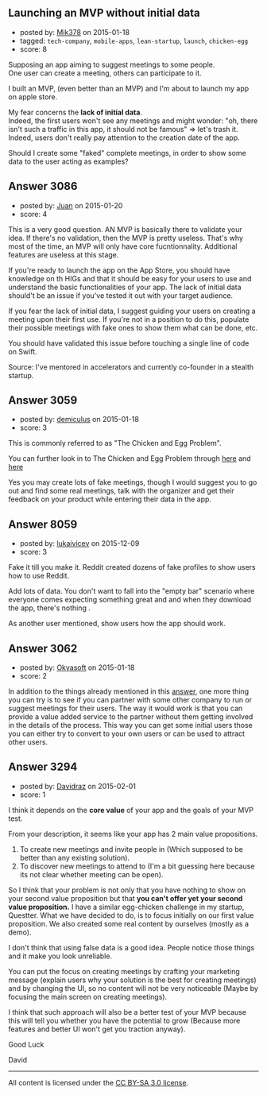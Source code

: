 ## Launching an MVP without initial data

- posted by: [Mik378](https://stackexchange.com/users/961739/mik378) on 2015-01-18
- tagged: `tech-company`, `mobile-apps`, `lean-startup`, `launch`, `chicken-egg`
- score: 8

Supposing an app aiming to suggest meetings to some people.               
One user can create a meeting, others can participate to it.

I built an MVP, (even better than an MVP) and I'm about to launch my app on apple store. 

My fear concerns the **lack of initial data**.                  
Indeed, the first users won't see any meetings and might wonder: "oh, there isn't such a traffic in this app, it should not be famous" => let's trash it.               
Indeed, users don't really pay attention to the creation date of the app. 

Should I create some "faked" complete meetings, in order to show some data to the user acting as examples? 





## Answer 3086

- posted by: [Juan](https://stackexchange.com/users/3239859/juan) on 2015-01-20
- score: 4

This is a very good question. AN MVP is basically there to validate your idea. If there's no validation, then the MVP is pretty useless. That's why most of the time, an MVP will only have core fucntionnality. Additional features are useless at this stage. 

If you're ready to launch the app on the App Store, you should have knowledge on th HIGs and that it should be easy for your users to use and understand the basic functionalities of your app. The lack of initial data should't be an issue if you've tested it out with your target audience.

If you fear the lack of initial data, I suggest guiding your users on creating a meeting upon their first use. If you're not in a position to do this, populate their possible meetings with fake ones to show them what can be done, etc.

You should have validated this issue before touching a single line of code on Swift.

Source: I've mentored in accelerators and currently co-founder in a stealth startup.


## Answer 3059

- posted by: [demiculus](https://stackexchange.com/users/5264485/demiculus) on 2015-01-18
- score: 3

<p>This is commonly referred to as "The Chicken and Egg Problem".</p>

<p>You can further look in to The Chicken and Egg Problem through <a href="https://startups.stackexchange.com/questions/884/how-to-approach-solving-a-chicken-and-egg-customer-problem">here</a> and <a href="https://startups.stackexchange.com/questions/1803/how-to-overcome-the-chicken-and-egg-problem-in-user-generated-content-startup">here</a></p>

<p>Yes you may create lots of fake meetings, though I would suggest you to go out and find some real meetings, talk with the organizer and get their feedback on your product while entering their data in the app.</p>



## Answer 8059

- posted by: [lukaivicev](https://stackexchange.com/users/5245413/lukaivicev) on 2015-12-09
- score: 3

Fake it till you make it. Reddit created dozens of fake profiles to show users how to use Reddit. 

Add lots of data. You don't want to fall into the "empty bar" scenario where everyone comes expecting something great and and when they download the app, there's nothing . 

As another user mentioned, show users how the app should work. 


## Answer 3062

- posted by: [Okyasoft](https://stackexchange.com/users/294248/okyasoft) on 2015-01-18
- score: 2

<p>In addition to the things already mentioned in this <a href="https://startups.stackexchange.com/a/1805/318">answer</a>, one more thing you can try is to see if you can partner with some other company to run or suggest meetings for their users. The way it would work is that you can provide a value added service to the partner without them getting involved in the details of the process. This way you can get some initial users those you can either try to convert to your own users or can be used to attract other users.</p>



## Answer 3294

- posted by: [Davidraz](https://stackexchange.com/users/4447731/davidraz) on 2015-02-01
- score: 1

I think it depends on the **core value** of your app and the goals of your MVP test.

From your description, it seems like your app has 2 main value propositions. 
1. To create new meetings and invite people in (Which supposed to be better than any existing solution).
2. To discover new meetings to attend to (I'm a bit guessing here because its not clear whether meeting can be open).

So I think  that your problem is not only that you have nothing to show on your second value proposition but that **you can't offer yet your second value proposition.**
I have a similar egg-chicken challenge in my startup, Questter.
What we have decided to do, is to focus initially on our first value proposition. We also created some real content by ourselves (mostly as a demo). 

I don't think that using false data is a good idea. People notice those things and it make you look unreliable.

You can put the focus on creating meetings by crafting your marketing message (explain users why your solution is the best for creating meetings) and by changing the UI, so no content will not be very noticeable (Maybe by focusing the main screen on creating meetings).

I think that such approach will also be a better test of your MVP because this will tell you whether you have the potential to grow (Because more features and better UI won't get you traction anyway).

Good Luck 

David   



---

All content is licensed under the [CC BY-SA 3.0 license](https://creativecommons.org/licenses/by-sa/3.0/).
